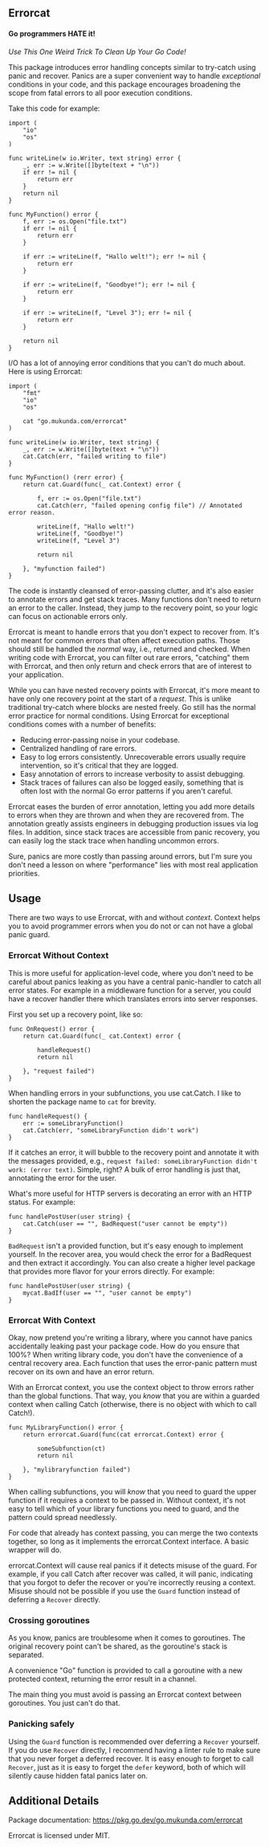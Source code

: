## Errorcat

#### Go programmers HATE it!

*Use This One Weird Trick To Clean Up Your Go Code!*

This package introduces error handling concepts similar to try-catch using panic and
recover. Panics are a super convenient way to handle *exceptional* conditions in your
code, and this package encourages broadening the scope from fatal errors to all poor
execution conditions.

Take this code for example:

```
import (
	"io"
	"os"
)

func writeLine(w io.Writer, text string) error {
	_, err := w.Write([]byte(text + "\n"))
	if err != nil {
		return err
	}
	return nil
}

func MyFunction() error {
	f, err := os.Open("file.txt")
	if err != nil {
		return err
	}

	if err := writeLine(f, "Hallo welt!"); err != nil {
		return err
	}

	if err := writeLine(f, "Goodbye!"); err != nil {
		return err
	}

	if err := writeLine(f, "Level 3"); err != nil {
		return err
	}

	return nil
}
```

I/O has a lot of annoying error conditions that you can't do much about. Here is using
Errorcat:

```
import (
	"fmt"
	"io"
	"os"

	cat "go.mukunda.com/errorcat"
)

func writeLine(w io.Writer, text string) {
	_, err := w.Write([]byte(text + "\n"))
	cat.Catch(err, "failed writing to file")
}

func MyFunction() (rerr error) {
	return cat.Guard(func(_ cat.Context) error {

		f, err := os.Open("file.txt")
		cat.Catch(err, "failed opening config file") // Annotated error reason.

		writeLine(f, "Hallo welt!")
		writeLine(f, "Goodbye!")
		writeLine(f, "Level 3")

		return nil

	}, "myfunction failed")
}
```

The code is instantly cleansed of error-passing clutter, and it's also easier to annotate
errors and get stack traces. Many functions don't need to return an error to the caller.
Instead, they jump to the recovery point, so your logic can focus on actionable errors
only.

Errorcat is meant to handle errors that you don't expect to recover from. It's not meant
for common errors that often affect execution paths. Those should still be handled the
*normal* way, i.e., returned and checked. When writing code with Errorcat, you can filter
out rare errors, "catching" them with Errorcat, and then only return and check errors that
are of interest to your application.

While you can have nested recovery points with Errorcat, it's more meant to have only one
recovery point at the start of a *request*. This is unlike traditional try-catch where
blocks are nested freely. Go still has the normal error practice for normal conditions.
Using Errorcat for exceptional conditions comes with a number of benefits:

* Reducing error-passing noise in your codebase.
* Centralized handling of rare errors.
* Easy to log errors consistently. Unrecoverable errors usually require intervention, so
  it's critical that they are logged.
* Easy annotation of errors to increase verbosity to assist debugging.
* Stack traces of failures can also be logged easily, something that is often lost with
  the normal Go error patterns if you aren't careful.

Errorcat eases the burden of error annotation, letting you add more details to errors when
they are thrown and when they are recovered from. The annotation greatly assists engineers
in debugging production issues via log files. In addition, since stack traces are
accessible from panic recovery, you can easily log the stack trace when handling uncommon
errors.

Sure, panics are more costly than passing around errors, but I'm sure you don't need a
lesson on where "performance" lies with most real application priorities.

## Usage

There are two ways to use Errorcat, with and without *context*. Context helps you to avoid
programmer errors when you do not or can not have a global panic guard.

### Errorcat Without Context

This is more useful for application-level code, where you don't need to be careful about
panics leaking as you have a central panic-handler to catch all error states. For example
in a middleware function for a server, you could have a recover handler there which
translates errors into server responses.

First you set up a recovery point, like so:

	func OnRequest() error {
		return cat.Guard(func(_ cat.Context) error {

			handleRequest()
			return nil
		
		}, "request failed")
	}

When handling errors in your subfunctions, you use cat.Catch. I like to shorten the
package name to `cat` for brevity.

	func handleRequest() {
		err := someLibraryFunction()
		cat.Catch(err, "someLibraryFunction didn't work")
	}

If it catches an error, it will bubble to the recovery point and annotate it with the 
messages provided, e.g., `request failed: someLibraryFunction didn't work: (error text)`.
Simple, right? A bulk of error handling is just that, annotating the error for the user.

What's more useful for HTTP servers is decorating an error with an HTTP status. For
example:

	func handlePostUser(user string) {
		cat.Catch(user == "", BadRequest("user cannot be empty"))
	}

`BadRequest` isn't a provided function, but it's easy enough to implement yourself. In the
recover area, you would check the error for a BadRequest and then extract it accordingly.
You can also create a higher level package that provides more flavor for your errors
directly. For example:

	func handlePostUser(user string) {
		mycat.BadIf(user == "", "user cannot be empty")
	}

### Errorcat With Context

Okay, now pretend you're writing a library, where you cannot have panics accidentally
leaking past your package code. How do you ensure that 100%? When writing library code,
you don't have the convenience of a central recovery area. Each function that uses the
error-panic pattern must recover on its own and have an error return.

With an Errorcat context, you use the context object to throw errors rather than the
global functions. That way, you *know* that you are within a guarded context when calling
Catch (otherwise, there is no object with which to call Catch!).

	func MyLibraryFunction() error {
		return errorcat.Guard(func(cat errorcat.Context) error {

			someSubfunction(ct)
			return nil

		}, "mylibraryfunction failed")
	}

When calling subfunctions, you will *know* that you need to guard the upper function if it
requires a context to be passed in. Without context, it's not easy to tell which of your
library functions you need to guard, and the pattern could spread needlessly.

For code that already has context passing, you can merge the two contexts together, so
long as it implements the errorcat.Context interface. A basic wrapper will do.

errorcat.Context will cause real panics if it detects misuse of the guard. For example, if
you call Catch after recover was called, it will panic, indicating that you forgot to
defer the recover or you're incorrectly reusing a context. Misuse should not be possible
if you use the `Guard` function instead of deferring a `Recover` directly.

### Crossing goroutines

As you know, panics are troublesome when it comes to goroutines. The original recovery
point can't be shared, as the goroutine's stack is separated.

A convenience "Go" function is provided to call a goroutine with a new protected context,
returning the error result in a channel.

The main thing you must avoid is passing an Errorcat context between goroutines. You just
can't do that.

### Panicking safely

Using the `Guard` function is recommended over deferring a `Recover` yourself. If you do
use `Recover` directly, I recommend having a linter rule to make sure that you never
forget a deferred recover. It is easy enough to forget to call `Recover`, just as it is
easy to forget the `defer` keyword, both of which will silently cause hidden fatal panics
later on.

## Additional Details

Package documentation: https://pkg.go.dev/go.mukunda.com/errorcat

Errorcat is licensed under MIT.
